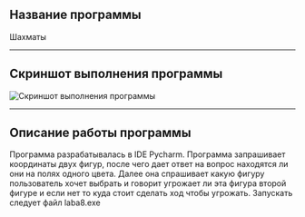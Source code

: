 ## Название программы
Шахматы 
____
## Скриншот выполнения программы
![Скриншот выполнения программы](https://cdn1.savepice.ru/uploads/2021/12/6/aff82233579571f2f0d9d2b27d89c987-full.png)
____
## Описание работы программы
Программа разрабатывалась в IDE Pycharm. Программа запрашивает координаты двух фигур, после чего дает ответ на вопрос находятся ли они на полях одного цвета. Далее она спрашивает какую фигуру пользователь хочет выбрать и говорит угрожает ли эта фигура второй фигуре и если нет то куда стоит сделать ход чтобы угрожать. Запускать следует файл laba8.exe
